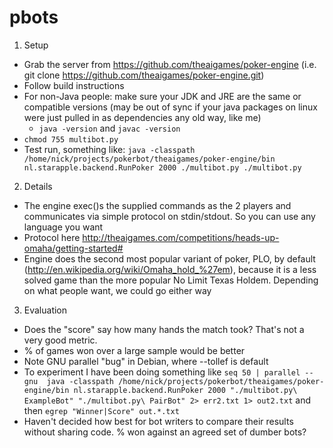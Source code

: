 pbots
=====


1) Setup

- Grab the server from https://github.com/theaigames/poker-engine
(i.e. git clone https://github.com/theaigames/poker-engine.git)
- Follow build instructions
- For non-Java people: make sure your JDK and JRE are the same or compatible versions (may be out of sync if your java packages on linux were just pulled in as dependencies any old way, like me)
    - `java -version` and `javac -version`
- `chmod 755 multibot.py`
- Test run, something like: `java -classpath /home/nick/projects/pokerbot/theaigames/poker-engine/bin nl.starapple.backend.RunPoker 2000 ./multibot.py ./multibot.py`


2) Details

- The engine exec()s the supplied commands as the 2 players and communicates via  simple protocol on stdin/stdout. So you can use any language you want
- Protocol here http://theaigames.com/competitions/heads-up-omaha/getting-started#
- Engine does the second most popular variant of poker, PLO, by default (http://en.wikipedia.org/wiki/Omaha_hold_%27em), because it is a less solved game than the more popular No Limit Texas Holdem. Depending on what people want, we could go either way


3) Evaluation
- Does the "score" say how many hands the match took? That's not a very good metric. 
- % of games won over a large sample would be better
- Note GNU parallel "bug" in Debian, where --tollef is default
- To experiment I have been doing something like `seq 50 | parallel --gnu  java -classpath /home/nick/projects/pokerbot/theaigames/poker-engine/bin nl.starapple.backend.RunPoker 2000 "./multibot.py\ ExampleBot" "./multibot.py\ PairBot" 2> err2.txt 1> out2.txt` and then `egrep "Winner|Score" out.*.txt`
- Haven't decided how best for bot writers to compare their results without sharing code. % won against an agreed set of dumber bots?

